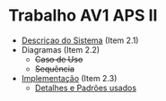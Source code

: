 # Trabalho AV1 APS II

- [Descriçao do Sistema](https://github.com/vinimdocarmo/aps2/blob/master/Descri%C3%A7%C3%A3o.md) (Item 2.1)
- Diagramas (Item 2.2)
  - ~~Caso de Uso~~
  - ~~Sequência~~
- [Implementação](https://github.com/vinimdocarmo/aps2/tree/master/src/com/company) (Item 2.3)
  - [Detalhes e Padrões usados](https://github.com/vinimdocarmo/aps2/blob/master/Padr%C3%B5es.md)

